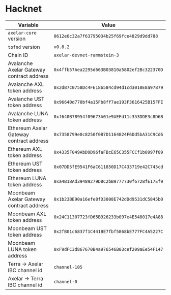 # Hacknet

| Variable                                  | Value                                        |
| ----------------------------------------- | -------------------------------------------- |
| `axelar-core` version                     | `0612e0c32a7f63795034b25f69fce4829d9dd788`   |
| `tofnd` version                           | `v0.8.2`                                     |
| Chain ID                                  | `axelar-devnet-rammstein-3`                  |
| Avalanche Axelar Gateway contract address | `0x4ffb57Aea2295d663B03810a5802ef2Bc322370D` |
| Avalanche AXL token address               | `0x2dB7c0758Dc4FE186584cd94d1cd3010E8a97879` |
| Avalanche UST token address               | `0x96640d770bf4a15Fb8ff7ae193F3616425B15FFE` |
| Avalanche LUNA token address              | `0xf640B78954f09673A01e9AEFd11c353DDE3c8D6B` |
| Ethereum Axelar Gateway contract address  | `0x7358799e0c8250f0B7D1164824F6Dd5bA31C9Cd6` |
| Ethereum AXL token address                | `0x4335F049AbD9D96faFBcE65C355FCCf1b0997f09` |
| Ethereum UST token address                | `0x07DD5fE9541F6aC611850D17C433719e42C745cd` |
| Ethereum LUNA token address               | `0xa4B18Ad39489279D8C2bB9777730f6728fE17Ef9` |
| Moonbeam Axelar Gateway contract address  | `0x1b23BE90a16efe8fD3008E742dDd9531dC5845b0` |
| Moonbeam AXL token address                | `0x24C11307723fD65B926233b097e4E548017e4A88` |
| Moonbeam UST token address                | `0x2fB01c6837f1C441BE7fbf5868bE777FC4A5227C` |
| Moonbeam LUNA token address               | `0xF9dFC3d867670B4a976546B03cef209aEe54F147` |
| Terra -> Axelar IBC channel id            | `channel-105`                                |
| Axelar -> Terra IBC channel id            | `channel-0`                                  |